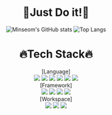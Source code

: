<div align="center">
  
# 👊Just Do it!👊

![Minseom's GitHub stats](https://github-readme-stats.vercel.app/api?username=alstja98&show_icons=true&theme=great-gatsby)
![Top Langs](https://github-readme-stats.vercel.app/api/top-langs/?username=alstja98&layout=compact&theme=great-gatsby)
# 🔥Tech Stack🔥
[Language]<br>
<img src="https://img.shields.io/badge/Java-informational?style={plastic}&logo=Java&logoColor={007396}"/>
<img src="https://img.shields.io/badge/MySQL-yellow?style={plastic}&logo=MySQL&logoColor={4479A1}"/>
<img src="https://img.shields.io/badge/Python-white?style={plastic}&logo=Python&logoColor={3776AB}"/>
<img src="https://img.shields.io/badge/C-yellow?style={plastic}&logo=C&logoColor={3776AB}"/>
<img src="https://img.shields.io/badge/C++-lightgrey?style={plastic}&logo=C%23&logoColor={3776AB}"/>
<img src="https://img.shields.io/badge/Dart-black?style={plastic}&logo=Dart&logoColor={181717}"/>
<br>[Framework]<br>
<img src="https://img.shields.io/badge/Springboot-green?style={plastic}&logo=Springboot&logoColor={6DB33F}"/>
<img src="https://img.shields.io/badge/Django-blue?style={plastic}&logo=Django&logoColor={6DB33F}"/>
<img src="https://img.shields.io/badge/React-sky?style={plastic}&logo=React&logoColor={6DB33F}"/>
<img src="https://img.shields.io/badge/Flutter-blue?style={plastic}&logo=Flutter&logoColor={6DB33F}"/>
<br>[Workspace]<br>
<img src="https://img.shields.io/badge/GitHub-black?style={plastic}&logo=Github&logoColor={181717}"/>
<img src="https://img.shields.io/badge/Notion-grey?style={plastic}&logo=Notion&logoColor={000000}"/>
<img src="https://img.shields.io/badge/Slack-blue?style={plastic}&logo=Slack&logoColor={000000}"/>
#
  
</div>
<!--
**alstja98/alstja98** is a ✨ _special_ ✨ repository because its `README.md` (this file) appears on your GitHub profile.

Here are some ideas to get you started:

- 🔭 I’m currently working on ...
- 🌱 I’m currently learning ...
- 👯 I’m looking to collaborate on ...
- 🤔 I’m looking for help with ...
- 💬 Ask me about ...
- 📫 How to reach me: ...
- 😄 Pronouns: ...
- ⚡ Fun fact: ...
-->
